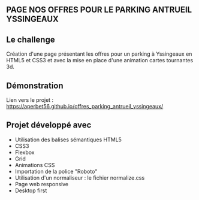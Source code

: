 ## PAGE NOS OFFRES POUR LE PARKING ANTRUEIL YSSINGEAUX

## Le challenge

Création d'une page présentant les offres pour un parking à Yssingeaux en HTML5 et CSS3 et avec la mise en place d'une animation cartes tournantes 3d.

## Démonstration

Lien vers le projet : https://aperbet56.github.io/offres_parking_antrueil_yssingeaux/

## Projet développé avec

- Utilisation des balises sémantiques HTML5
- CSS3
- Flexbox
- Grid
- Animations CSS
- Importation de la police "Roboto"
- Utilisation d'un normaliseur : le fichier normalize.css
- Page web responsive
- Desktop first

